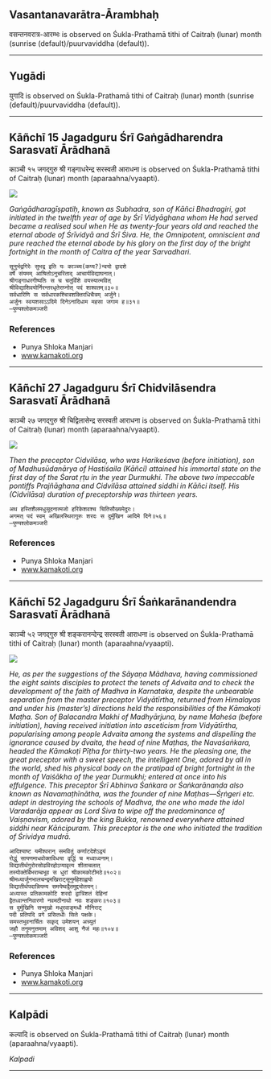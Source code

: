 ## Vasantanavarātra-Ārambhaḥ
वसन्तनवरात्र-आरम्भः is observed on Śukla-Prathamā tithi of Caitraḥ (lunar) month (sunrise (default)/puurvaviddha (default)).



---
## Yugādi
युगादि is observed on Śukla-Prathamā tithi of Caitraḥ (lunar) month (sunrise (default)/puurvaviddha (default)).



---
## Kāñchī 15 Jagadguru Śrī Gaṅgādharendra Sarasvatī Ārādhanā
काञ्ची १५ जगद्गुरु श्री गङ्गाधरेन्द्र सरस्वती आराधना is observed on Śukla-Prathamā tithi of Caitraḥ (lunar) month (aparaahna/vyaapti).

![](https://github.com/sanskrit-coders/adyatithi/blob/master/images/kanchi-jagadgurus/jagadguru-15.jpg)

_Gaṅgādharagīṣpatiḥ, known as Subhadra, son of Kāñci Bhadragiri, got initiated in the twelfth year of age by Śrī Vidyāghana whom He had served became a realised soul when He as twenty-four years old and reached the eternal abode of Śrīvidyā and Śrī Śiva. He, the Omnipotent, omniscient and pure reached the eternal abode by his glory on the first day of the bright fortnight in the month of Caitra of the year Sarvadhari._

```
सूनुर्भद्रगिरेः सुभद्र इति यः काञ्च्य(कप्य?)न्वयो द्वादशे
वर्षे संयमम् आश्रितोऽनुचरिताद् आचार्यविद्याघनात्।
श्रीगङ्गाधरगीष्पतिः स च चतुर्विंशे वयस्यात्मवित्
श्रीविद्याशिवयोर्निरन्तरधृतेराप्नोत् पदं शाश्वतम्॥३०॥
सर्वधारिणि स सर्वधारकश्चित्रशक्तिरधिचैत्रम् अर्जुने।
अर्जुनः स्वयशसाऽऽदिमे दिनेऽनादिधाम महसा जगाम ह॥३१॥
—पुण्यश्लोकमञ्जरी
```
### References
* Punya Shloka Manjari
* www.kamakoti.org


---
## Kāñchī 27 Jagadguru Śrī Chidvilāsendra Sarasvatī Ārādhanā
काञ्ची २७ जगद्गुरु श्री चिद्विलासेन्द्र सरस्वती आराधना is observed on Śukla-Prathamā tithi of Caitraḥ (lunar) month (aparaahna/vyaapti).

![](https://github.com/sanskrit-coders/adyatithi/blob/master/images/kanchi-jagadgurus/jagadguru-27.jpg)

_Then the preceptor Cidvilāsa, who was Harikeśava (before initiation), son of Madhusūdanārya of Hastiśaila (Kāñci) attained his immortal state on the first day of the Śarat ṛṭu in the year Durmukhi. The above two impeccable pontiffs Prajñāghana and Cidvilāsa attained siddhi in Kāñci itself. His (Cidvilāsa) duration of preceptorship was thirteen years._

```
अथ हस्तिशैलमधुसूदनात्मजो हरिकेशवश्च चितिसौख्यमेदुरः।
अगमत् पदं स्वम् अखिलस्थिरागुरुः शरदः स दुर्मुखिन आदिमे दिने॥५६॥
—पुण्यश्लोकमञ्जरी
```
### References
* Punya Shloka Manjari
* www.kamakoti.org


---
## Kāñchī 52 Jagadguru Śrī Śaṅkarānandendra Sarasvatī Ārādhanā
काञ्ची ५२ जगद्गुरु श्री शङ्करानन्देन्द्र सरस्वती आराधना is observed on Śukla-Prathamā tithi of Caitraḥ (lunar) month (aparaahna/vyaapti).

![](https://github.com/sanskrit-coders/adyatithi/blob/master/images/kanchi-jagadgurus/jagadguru-52.jpg)

_He, as per the suggestions of the Sāyaṇa Mādhava, having commissioned the eight saints disciples to protect the tenets of Advaita and to check the development of the faith of Madhva in Karnataka, despite the unbearable separation from the master preceptor Vidyātīrtha, returned from Himalayas and under his (master’s) directions held the responsibilities of the Kāmakoṭi Maṭha. Son of Balacandra Makhi of Madhyārjuna, by name Maheśa (before initiation), having received initiation into asceticism from Vidyātīrtha, popularising among people Advaita among the systems and dispelling the ignorance caused by dvaita, the head of nine Maṭhas, the Navaśaṅkara, headed the Kāmakoṭi Pīṭha for thirty-two years. He the pleasing one, the great preceptor with a sweet speech, the intelligent One, adored by all in the world, shed his physical body on the pratipad of bright fortnight in the month of Vaiśākha of the year Durmukhi; entered at once into his effulgence. This preceptor Śrī Abhinva Śaṅkara or Śaṅkarānanda also known as Navamaṭhīnātha, was the founder of nine Maṭhas—Śṛṅgeri etc. adept in destroying the schools of Madhva, the one who made the idol Varadarāja appear as Lord Śiva to wipe off the predominance of Vaiṣṇavism, adored by the king Bukka, renowned everywhere attained siddhi near Kāṅcipuram. This preceptor is the one who initiated the tradition of Śrividya mudrā._

```
आदिश्याष्ट यमीश्वरान् समवितुं कर्णाटदेशेऽद्वयं
रोद्धुं सायणमाधवोक्तविधया वृद्धिं च मध्वाध्वनाम्।
विद्यातीर्थगुरोरसोढविरहोऽप्यावृत्य शीताचलात्
तस्योक्तेर्बिभराम्बभूव स धुरां श्रीकामकोटीमठे॥१०२॥
श्रीमध्यार्जुनभालचन्द्रमखिराट्सूनुर्महेशाह्वयो
विद्यातीर्थपदान्नियम्य समयेष्वद्वैतमुद्द्योतयन्।
अध्यास्त प्रतिकामकोटि शरदो द्वात्रिंशतं देहिनां
द्वैतध्वान्तनिवारणो नवमठीनाथो नवः शङ्करः॥१०३॥
स दुर्मुखिनि सन्मुखो मधुरवाङ्मधौ मौनिराट्
पदी प्रतिपदि प्रगे प्रसितधीः सिते पक्षके।
समस्तभुवनार्चितः सकृद् उमेशयन् अच्युतं
जहौ तनुमनुत्तमाम् अविशद् आशु नैजं महः॥१०४॥
—पुण्यश्लोकमञ्जरी
```
### References
* Punya Shloka Manjari
* www.kamakoti.org


---
## Kalpādi
कल्पादि is observed on Śukla-Prathamā tithi of Caitraḥ (lunar) month (aparaahna/vyaapti).

_Kalpadi_

---
